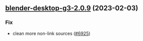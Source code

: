 

## [blender-desktop-g3-2.0.9](https://github.com/truecharts/charts/compare/blender-desktop-g3-2.0.8...blender-desktop-g3-2.0.9) (2023-02-03)

### Fix

-  clean more non-link sources ([#6925](https://github.com/truecharts/charts/issues/6925))
  
  